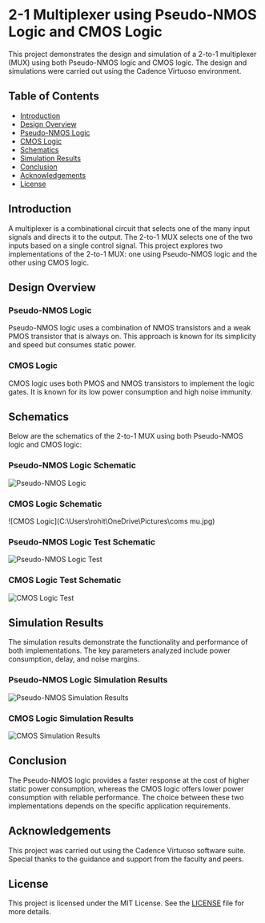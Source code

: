 # 2-1 Multiplexer using Pseudo-NMOS Logic and CMOS Logic

This project demonstrates the design and simulation of a 2-to-1 multiplexer (MUX) using both Pseudo-NMOS logic and CMOS logic. The design and simulations were carried out using the Cadence Virtuoso environment.

## Table of Contents
- [Introduction](#introduction)
- [Design Overview](#design-overview)
- [Pseudo-NMOS Logic](#pseudo-nmos-logic)
- [CMOS Logic](#cmos-logic)
- [Schematics](#schematics)
- [Simulation Results](#simulation-results)
- [Conclusion](#conclusion)
- [Acknowledgements](#acknowledgements)
- [License](#license)

## Introduction
A multiplexer is a combinational circuit that selects one of the many input signals and directs it to the output. The 2-to-1 MUX selects one of the two inputs based on a single control signal. This project explores two implementations of the 2-to-1 MUX: one using Pseudo-NMOS logic and the other using CMOS logic.

## Design Overview
### Pseudo-NMOS Logic
Pseudo-NMOS logic uses a combination of NMOS transistors and a weak PMOS transistor that is always on. This approach is known for its simplicity and speed but consumes static power.

### CMOS Logic
CMOS logic uses both PMOS and NMOS transistors to implement the logic gates. It is known for its low power consumption and high noise immunity.

## Schematics
Below are the schematics of the 2-to-1 MUX using both Pseudo-NMOS logic and CMOS logic:

### Pseudo-NMOS Logic Schematic
![Pseudo-NMOS Logic](C:\Users\rohit\OneDrive\Pictures\sudonmos_mu.jpg)

### CMOS Logic Schematic
![CMOS Logic](C:\Users\rohit\OneDrive\Pictures\coms mu.jpg)

### Pseudo-NMOS Logic Test Schematic
![Pseudo-NMOS Logic Test](C:\Users\rohit\OneDrive\Pictures\test_sudo.jpg)

### CMOS Logic Test Schematic
![CMOS Logic Test]("C:\Users\rohit\OneDrive\Pictures\test_cmos.jpg")

## Simulation Results
The simulation results demonstrate the functionality and performance of both implementations. The key parameters analyzed include power consumption, delay, and noise margins.

### Pseudo-NMOS Logic Simulation Results
![Pseudo-NMOS Simulation Results]("C:\Users\rohit\OneDrive\Pictures\test_sudo.jpg")

### CMOS Logic Simulation Results
![CMOS Simulation Results]("C:\Users\rohit\OneDrive\Pictures\test_cmos.jpg")

## Conclusion
The Pseudo-NMOS logic provides a faster response at the cost of higher static power consumption, whereas the CMOS logic offers lower power consumption with reliable performance. The choice between these two implementations depends on the specific application requirements.

## Acknowledgements
This project was carried out using the Cadence Virtuoso software suite. Special thanks to the guidance and support from the faculty and peers.

## License
This project is licensed under the MIT License. See the [LICENSE](LICENSE) file for more details.
